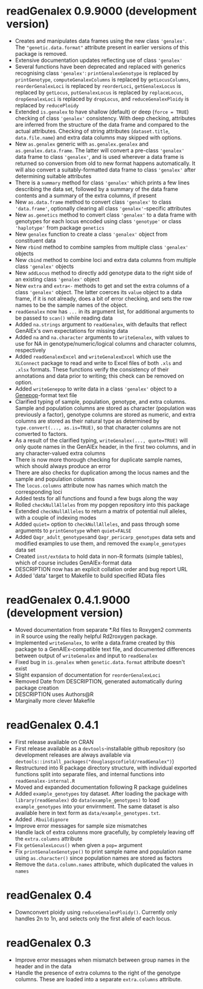 # readGenalex 0.9.9000 (development version)

* Creates and manipulates data frames using the new class `'genalex'`.  The `"genetic.data.format"` attribute present in earlier versions of this package is removed.
* Extensive documentation updates reflecting use of class `'genalex'`
* Several functions have been deprecated and replaced with generics recognising class `'genalex'`: `printGenalexGenotype` is replaced by `printGenotype`, `computeGenalexColumns` is replaced by `getLocusColumns`, `reorderGenalexLoci` is replaced by `reorderLoci`, `getGenalexLocus` is replaced by `getLocus`, `putGenalexLocus` is replaced by `replaceLocus`, `dropGenalexLoci` is replaced by `dropLocus`, and `reduceGenalexPloidy` is replaced by `reducePloidy`
* Extended `is.genalex` to have shallow (default) or deep (`force = TRUE`) checking of class `'genalex'` consistency.  With deep checking, attributes are inferred from the structure of the data frame and compared to the actual attributes.  Checking of string attributes (`dataset.title`, `data.file.name`) and extra data columns may skipped with options.
* New `as.genalex` generic with `as.genalex.genalex` and `as.genalex.data.frame`.  The latter will convert a pre-class `'genalex'` data frame to class `'genalex'`, and is used wherever a data frame is returned so conversion from old to new format happens automatically.  It will also convert a suitably-formatted data frame to class `'genalex'` after determining suitable attributes
* There is a `summary` method for class `'genalex'` which prints a few lines describing the data set, followed by a summary of the data frame contents and a summary of the extra columns, if present
* New `as.data.frame` method to convert class `'genalex'` to class `'data.frame'`, optionally clearing all class `'genalex'`-specific attributes
* New `as.genetics` method to convert class `'genalex'` to a data frame with genotypes for each locus encoded using class `'genotype'` or class `'haplotype'` from package `genetics`
* New `genalex` function to create a class `'genalex'` object from constituent data
* New `rbind` method to combine samples from multiple class `'genalex'` objects
* New `cbind` method to combine loci and extra data columns from multiple class `'genalex'` objects
* New `addLocus` method to directly add genotype data to the right side of an existing class `'genalex'` object
* New `extra` and `extra<-` methods to get and set the extra columns of a class `'genalex'` object.  The latter coerces its `value` object to a data frame, if it is not already, does a bit of error checking, and sets the row names to be the sample names of the object.
* `readGenalex` now has `...` in its argument list, for additional arguments to be passed to `scan()` while reading data
* Added `na.strings` argument to `readGenalex`, with defaults that reflect GenAlEx's own expectations for missing data
* Added `na` and `na.character` arguments to `writeGenalex`, with values to use for NA in genotype/numeric/logical columns and character columns, respectively
* Added `readGenalexExcel` and `writeGenalexExcel` which use the `XLConnect` package to read and write to Excel files of both `.xls` and `.xlsx` formats.  These functions verify the consistency of their annotations and data prior to writing; this check can be removed on option.
* Added `writeGenepop` to write data in a class `'genalex'` object to a [Genepop](http://kimura.univ-montp2.fr/~rousset)-format text file
* Clarified typing of sample, population, genotype, and extra columns.  Sample and population columns are stored as character (population was previously a factor), genotype columns are stored as numeric, and extra columns are stored as their natural type as determined by `type.convert(..., as.is=TRUE)`, so that character columns are not converted to factors.
* As a result of the clarified typing, `writeGenalex(..., quote=TRUE)` will only quote names in the GenAlEx header, in the first two columns, and in any character-valued extra columns
* There is now more thorough checking for duplicate sample names, which should always produce an error
* There are also checks for duplication among the locus names and the sample and population columns
* The `locus.columns` attribute now has names which match the corresponding loci
* Added tests for all functions and found a few bugs along the way
* Rolled `checkNullAlleles` from my popgen repository into this package
* Extended `checkNullAlleles` to return a matrix of potential null alleles, with a couple of indexing modes
* Added `quiet=` option to `checkNullAlleles`, and pass through some arguments to `printGenotype` when `quiet=FALSE`
* Added `Qagr_adult_genotypes`and `Qagr_pericarp_genotypes` data sets and modified examples to use them, and removed the `example_genotypes` data set
* Created `inst/extdata` to hold data in non-R formats (simple tables), which of course includes GenAlEx-format data
* DESCRIPTION now has an explicit collation order and bug report URL
* Added 'data' target to Makefile to build specified RData files

# readGenalex 0.4.1.9000 (development version)

* Moved documentation from separate *.Rd files to Roxygen2 comments in R source using the really helpful Rd2roxygen package.
* Implemented `writeGenalex`, to write a data.frame created by this package to a GenAlEx-compatible text file, and documented differences between output of `writeGenalex` and input to `readGenalex`
* Fixed bug in `is.genalex` when `genetic.data.format` attribute doesn't exist
* Slight expansion of documentation for `reorderGenalexLoci`
* Removed Date from DESCRIPTION, generated automatically during package creation
* DESCRIPTION uses Authors@R
* Marginally more clever Makefile

# readGenalex 0.4.1

* First release available on CRAN
* First release available as a `devtools`-installable github repository (so development releases are always available via `devtools::install_packages("douglasgscofield/readGenalex")`)
* Restructured into R package directory structure, with individual exported functions split into separate files, and internal functions into `readGenalex-internal.R`
* Moved and expanded documentation following R package guidelines
* Added `example_genotypes` toy dataset.  After loading the package with `library(readGenalex)` do `data(example_genotypes)` to load `example_genotypes` into your envirnment.  The same dataset is also available here in text form as `data/example_genotypes.txt`.
* Added `.Rbuildignore`
* Improve error messages for sample size mismatches
* Handle lack of extra columns more gracefully, by completely leaving off the `extra.columns` attribute
* Fix `getGenalexLocus()` when given a `pop=` argument
* Fix `printGenalexGenotype()` to print sample name and population name using `as.character()` since population names are stored as factors
* Remove the `data.column.names` attribute, which duplicated the values in `names`

# readGenalex 0.4

* Downconvert ploidy using `reduceGenalexPloidy()`. Currently only handles 2n to 1n, and selects only the first allele of each locus.

# readGenalex 0.3

* Improve error messages when mismatch between group names in the header and in the data
* Handle the presence of extra columns to the right of the genotype columns.  These are loaded into a separate `extra.columns` attribute.

